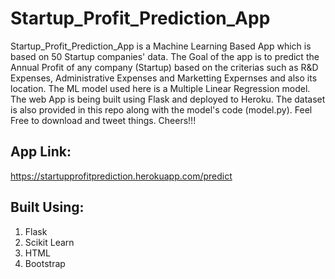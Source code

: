 # Startup_Profit_Prediction_App

Startup_Profit_Prediction_App is a Machine Learning Based App which is based on 50 Startup companies' data. The Goal of the app is to predict the Annual Profit of any company (Startup) based on the criterias such as R&D Expenses, Administrative Expenses and Marketting Expernses and also its location. The ML model used here is a Multiple Linear Regression model. The web App is being built using Flask and deployed to Heroku. The dataset is also provided in this repo along with the model's code (model.py). Feel Free to download and tweet things. 
Cheers!!!  

## App Link: 
https://startupprofitprediction.herokuapp.com/predict

## Built Using:
1. Flask
2. Scikit Learn
3. HTML
4. Bootstrap
